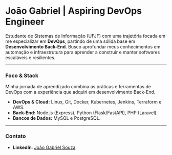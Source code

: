 # João Gabriel | Aspiring DevOps Engineer

Estudante de Sistemas de Informação (UFJF) com uma trajetória focada em me especializar em **DevOps**, partindo de uma sólida base em **Desenvolvimento Back-End**. Busco aprofundar meus conhecimentos em automação e infraestrutura para aprender a construir e manter softwares escaláveis e resilientes.

---

### Foco & Stack

Minha jornada de aprendizado combina as práticas e ferramentas de DevOps com a experiência que adquiri em desenvolvimento Back-End.

-   **DevOps & Cloud:** Linux, Git, Docker, Kubernetes, Jenkins, Terraform e AWS.
-   **Back-End:** Node.js (Express), Python (Flask/FastAPI), PHP (Laravel).
-   **Bancos de Dados:** MySQL e PostgreSQL.

---

### Contato

-   **LinkedIn**: [João Gabriel Souza](www.linkedin.com/in/jg-souza)

